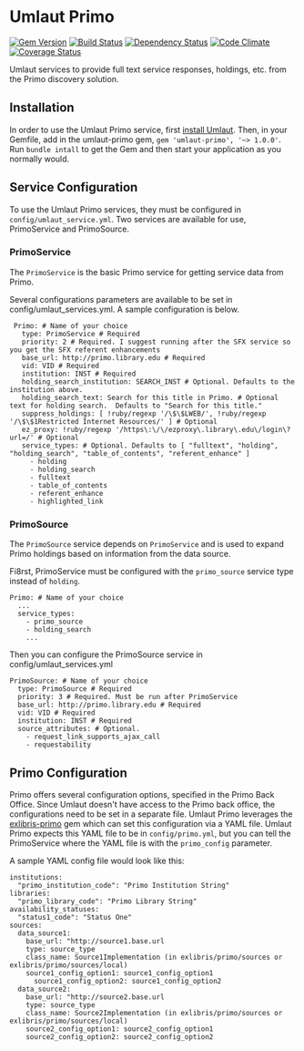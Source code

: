 # Umlaut Primo
[![Gem Version](https://badge.fury.io/rb/umlaut-primo.png)](http://badge.fury.io/rb/umlaut-primo)
[![Build Status](https://api.travis-ci.org/team-umlaut/umlaut-primo.png?branch=master)](https://travis-ci.org/team-umlaut/umlaut-primo)
[![Dependency Status](https://gemnasium.com/team-umlaut/umlaut-primo.png)](https://gemnasium.com/team-umlaut/umlaut-primo)
[![Code Climate](https://codeclimate.com/github/team-umlaut/umlaut-primo.png)](https://codeclimate.com/github/team-umlaut/umlaut-primo)
[![Coverage Status](https://coveralls.io/repos/team-umlaut/umlaut-primo/badge.png?branch=master)](https://coveralls.io/r/team-umlaut/umlaut-primo)

Umlaut services to provide full text service responses, holdings, etc. from the Primo discovery solution.

## Installation
In order to use the Umlaut Primo service, first 
[install Umlaut](https://github.com/team-umlaut/umlaut/wiki/Installation).
Then, in your Gemfile, add in the umlaut-primo gem, `gem 'umlaut-primo', '~> 1.0.0'`. 
Run `bundle intall` to get the Gem and then start your application as you normally would.

## Service Configuration
To use the Umlaut Primo services, they must be configured in `config/umlaut_service.yml`.
Two services are available for use, PrimoService and PrimoSource.

### PrimoService
The `PrimoService` is the basic Primo service for getting service data from Primo.

Several configurations parameters are available to be set in config/umlaut_services.yml.
A sample configuration is below.

     Primo: # Name of your choice
       type: PrimoService # Required
       priority: 2 # Required. I suggest running after the SFX service so you get the SFX referent enhancements
       base_url: http://primo.library.edu # Required
       vid: VID # Required
       institution: INST # Required
       holding_search_institution: SEARCH_INST # Optional. Defaults to the institution above.
       holding_search_text: Search for this title in Primo. # Optional text for holding search.  Defaults to "Search for this title."
       suppress_holdings: [ !ruby/regexp '/\$\$LWEB/', !ruby/regexp '/\$\$1Restricted Internet Resources/' ] # Optional
       ez_proxy: !ruby/regexp '/https\:\/\/ezproxy\.library\.edu\/login\?url=/' # Optional
       service_types: # Optional. Defaults to [ "fulltext", "holding", "holding_search", "table_of_contents", "referent_enhance" ]
         - holding
         - holding_search
         - fulltext
         - table_of_contents
         - referent_enhance
         - highlighted_link



### PrimoSource
The `PrimoSource` service depends on `PrimoService` and is used to expand Primo holdings based on information
from the data source.

Fi8rst, PrimoService must be configured with the `primo_source` service type instead of `holding`.

    Primo: # Name of your choice
      ...
      service_types:
        - primo_source
        - holding_search
        ...

Then you can configure the PrimoSource service in config/umlaut_services.yml

    PrimoSource: # Name of your choice
      type: PrimoSource # Required
      priority: 3 # Required. Must be run after PrimoService
      base_url: http://primo.library.edu # Required
      vid: VID # Required
      institution: INST # Required
      source_attributes: # Optional.
        - request_link_supports_ajax_call
        - requestability

## Primo Configuration
Primo offers several configuration options, specified in the Primo Back Office.
Since Umlaut doesn't have access to the Primo back office, the configurations need to be set in a separate file.
Umlaut Primo leverages the [exlibris-primo](https://github.com/scotdalton/exlibris-primo) gem which can set this configuration
via a YAML file.  Umlaut Primo expects this YAML file to be in `config/primo.yml`, but you can tell the PrimoService where the
YAML file is with the `primo_config` parameter.

A sample YAML config file would look like this:

    institutions:
      "primo_institution_code": "Primo Institution String"
    libraries:
      "primo_library_code": "Primo Library String"
    availability_statuses:
      "status1_code": "Status One"
    sources:
      data_source1:
        base_url: "http://source1.base.url
        type: source_type
        class_name: Source1Implementation (in exlibris/primo/sources or exlibris/primo/sources/local)
        source1_config_option1: source1_config_option1
          source1_config_option2: source1_config_option2
      data_source2:
        base_url: "http://source2.base.url
        type: source_type
        class_name: Source2Implementation (in exlibris/primo/sources or exlibris/primo/sources/local)
        source2_config_option1: source2_config_option1
        source2_config_option2: source2_config_option2